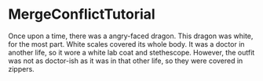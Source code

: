 # MergeConflictTutorial

Once upon a time, there was a angry-faced dragon. 
This dragon was white, for the most part. White scales covered its whole body.
It was a doctor in another life, so it wore a white lab coat and stethescope. 
However, the outfit was not as doctor-ish as it was in that other life, so they were covered in zippers. 

